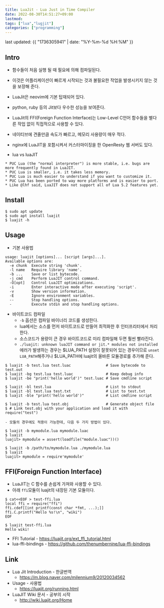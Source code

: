 ```yaml
---
title: LuaJit - Lua Just in Time Compiler
date: 2022-08-30T14:51:27+09:00
lastmod: 
tags: ["lua","lugjit"]
categories: ["programming"]
---
```


last updated: {{ "1736305941" | date: "%Y-%m-%d %H:%M" }}

## Intro

* 함수들이 처음 실행 될 때 필요에 의해 컴파일된다.
* 이것은 어플리케이션이 빠르게 시작되는 것과 불필요한 작업을 발생시키지 않는 것을 보장해 준다.
* LuaJit은 neovim에 기본 탑재되어 있다.
* python, ruby 등의 Jit보다 우수한 성능을 보여준다.
* LuaJit의 FFI(Foreign Function Interface)는 Low-Level C언어 함수들을 별다른 작업 없이 직접적으로 사용할 수 있다.
* 네이티브에 견줄만큼 속도가 빠르고, 메모리 사용량이 매우 적다. 
* nginx에 LuaJIT을 포함시켜서 커스터마이징을 한 OpenResty 웹 서버도 있다.

* lua vs luaJIT
```
* PUC Lua (the "normal interpreter") is more stable, i.e. bugs are more frequently found in LuaJIT.
* PUC Lua is smaller, i.e. it takes less memory.
* PUC Lua is much easier to understand if you want to customize it.
* PUC Lua has been ported to way more platforms and is easier to port.
* Like @lhf said, LuaJIT does not support all of Lua 5.2 features yet.
```

## Install
```console
$ sudo apt update
$ sudo apt install luajit
$ luajit -h
```

## Usage

* 기본 사용법
```console
usage: luajit [options]... [script [args]...].
Available options are:
  -e chunk  Execute string 'chunk'.
  -l name   Require library 'name'.
  -b ...    Save or list bytecode.
  -j cmd    Perform LuaJIT control command.
  -O[opt]   Control LuaJIT optimizations.
  -i        Enter interactive mode after executing 'script'.
  -v        Show version information.
  -E        Ignore environment variables.
  --        Stop handling options.
  -         Execute stdin and stop handling options.
```

* 바이트코드 컴파일
	-  `-b` 옵션은 컴파일 바이너리 코드를 생성한다.
	- lua에서는 소스를 먼저 바이트코드로 만들어 최적화한 후 인터프리터에서 처리한다.
	- 소스코드가 용량이 큰 경우 바이트코드로 미리 컴파일해 두면 훨씬 빨라진다.
	-  `./luajit: unknown luaJIT command or jit.* modules not installed` 에러가
  발생하는 경우는 $LUA_PATH 설정이 잘못되어 있는 경우이므로 `unset LUA_PATH`해주거나
  $LUA_PATH에 luajit의 올바른 모듈경로를 추가해 준다.

```console
$ luajit -b test.lua test.luac                # Save bytecode to test.out
$ luajit -bg test.lua test.luac               # Keep debug info
$ luajit -be "print('hello world')" test.luac # Save cmdline script

$ luajit -bl test.lua                         # List to stdout
$ luajit -bl test.lua test.txt                # List to test.txt
$ luajit -ble "print('hello world')"          # List cmdline script

$ luajit -b test.lua test.obj                 # Generate object file
$ # Link test.obj with your application and load it with require("test")
```
	- 모듈의 경우에도 적용이 가능한데, 다음 두 가지 방법이 있다.
	
```console
$ luajit -b mymodule.lua mymodule.luac
$ luajit
luajit> mymodule = assert(loadfile("module.luac"))()

$ luajit -b /path/to/mymodule.lua ./mymodule.lua
$ luajit
luajit> mymodule = require'mymodule'
```

## FFI(Foreign Function Interface) 

* LuaJIT는 C 함수를 손쉽게 가져와 사용할 수 있다.
* 아래 `ffi`모듈이 luajit의 내장된 기본 모듈이다. 

```console
$ cat<<EOF > test-ffi.lua
local ffi = require("ffi")
ffi.cdef[[int printf(const char *fmt, ...);]]
ffi.C.printf("Hello %s!\n", "wiki")
EOF

$ luajit test-ffi.lua
Hello wiki!
```
* FFI Tutorial - <https://luajit.org/ext_ffi_tutorial.html>
* lua-ffi-bindings - <https://github.com/thenumbernine/lua-ffi-bindings>

## Link
* Lua Jit Introduction - 한글번역
	* <https://m.blog.naver.com/milennium9/20120034562>
* Usage - 사용법
	* <https://luajit.org/running.html>
* LuaJIT Wiki 문서 - 공부의 시작
	* <http://wiki.luajit.org/Home>
